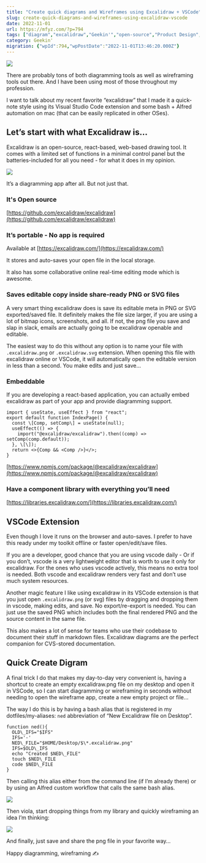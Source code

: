 ```yaml
---
title: "Create quick diagrams and Wireframes using Excalidraw + VSCode"
slug: create-quick-diagrams-and-wireframes-using-excalidraw-vscode
date: 2022-11-01
url: https://mfyz.com/?p=794
tags: ["diagram","excalidraw","Geekin'","open-source","Product Design","vscode","wireframe"]
category: Geekin'
migration: {"wpId":794,"wpPostDate":"2022-11-01T13:46:20.000Z"}
---
```


![](/images/archive/en/2022/11/quick-diagrams-using-excalidraw-and-vscode.png)

There are probably tons of both diagramming tools as well as wireframing tools out there. And I have been using most of those throughout my profession.

I want to talk about my recent favorite “excalidraw” that I made it a quick-note style using its Visual Studio Code extension and some bash + Alfred automation on mac (that can be easily replicated in other OSes).

## Let’s start with what Excalidraw is…

Excalidraw is an open-source, react-based, web-based drawing tool. It comes with a limited set of functions in a minimal control panel but the batteries-included for all you need - for what it does in my opinion.

![](/images/archive/en/2022/11/Screenshot-2022-10-17-16.41.49-1600x1056.jpg)

It’s a diagramming app after all. But not just that.

### It's Open source

[https://github.com/excalidraw/excalidraw](https://github.com/excalidraw/excalidraw)

### It’s portable - No app is required

Available at [](https://excalidraw.com/)[https://excalidraw.com/](https://excalidraw.com/)

It stores and auto-saves your open file in the local storage.

It also has some collaborative online real-time editing mode which is awesome.

### Saves editable copy inside share-ready PNG or SVG files

A very smart thing excalidraw does is save its editable meta in PNG or SVG exported/saved file. It definitely makes the file size larger, if you are using a lot of bitmap icons, screenshots, and all. If not, the png file you save and slap in slack, emails are actually going to be excalidraw openable and editable.

The easiest way to do this without any option is to name your file with `.excalidraw.png` or `.excalidraw.svg` extension. When opening this file with excalidraw online or VSCode, it will automatically open the editable version in less than a second. You make edits and just save…

### Embeddable

If you are developing a react-based application, you can actually embed excalidraw as part of your app and provide diagramming support.

```
import { useState, useEffect } from "react";
export default function IndexPage() {
  const \[Comp, setComp\] = useState(null);
  useEffect(() => {
    import("@excalidraw/excalidraw").then((comp) => setComp(comp.default));
  }, \[\]);
  return <>{Comp && <Comp />}</>;
}

```

[https://www.npmjs.com/package/@excalidraw/excalidraw](https://www.npmjs.com/package/@excalidraw/excalidraw)

### Have a component library with everything you’ll need

[https://libraries.excalidraw.com/](https://libraries.excalidraw.com/)

## VSCode Extension

Even though I love it runs on the browser and auto-saves. I prefer to have this ready under my toolkit offline or faster open/edit/save files.

If you are a developer, good chance that you are using vscode daily - Or if you don’t, vscode is a very lightweight editor that is worth to use it only for excalidraw. For the ones who uses vscode actively, this means no extra tool is needed. Both vscode and excalidraw renders very fast and don’t use much system resources.

Another magic feature I like using excalidraw in its VSCode extension is that you just open `.excalidraw.png` (or svg) files by dragging and dropping them in vscode, making edits, and save. No export/re-export is needed. You can just use the saved PNG which includes both the final rendered PNG and the source content in the same file.

This also makes a lot of sense for teams who use their codebase to document their stuff in markdown files. Excalidraw diagrams are the perfect companion for CVS-stored documentation.

## Quick Create Digram

A final trick I do that makes my day-to-day very convenient is, having a shortcut to create an empty excalidraw.png file on my desktop and open it in VSCode, so I can start diagramming or wireframing in seconds without needing to open the wireframe app, create a new empty project or file…

The way I do this is by having a bash alias that is registered in my dotfiles/my-aliases: `ned` abbreviation of “New Excalidraw file on Desktop”.

```
function ned(){
  OLD\_IFS="$IFS"
  IFS='-'
  NED\_FILE="$HOME/Desktop/$\*.excalidraw.png"
  IFS=$OLD\_IFS
  echo "Created $NED\_FILE"
  touch $NED\_FILE
  code $NED\_FILE
}

```

Then calling this alias either from the command line (if I’m already there) or by using an Alfred custom workflow that calls the same bash alias.

![](/images/archive/en/2022/11/Screenshot-2022-10-17-16.59.08.jpg)

Then viola, start dropping things from my library and quickly wireframing an idea I’m thinking:

![](/images/archive/en/2022/11/Screenshot-2022-10-17-17.01.31-1600x1045.jpg)

And finally, just save and share the png file in your favorite way…

Happy diagramming, wireframing ✍️